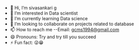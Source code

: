 - 👋 Hi, I’m sivasankari g
- 👀 I’m interested in Data scientist
- 🌱 I’m currently learning Data science
- 💞️ I’m looking to collaborate on projects related to database
- 📫 How to reach me --Email: gcms1994@gmail.com
- 😄 Pronouns: Try and try till you succeed
- ⚡ Fun fact: 😜😁

<!---
Siva24081994/Siva24081994 is a ✨ special ✨ repository because its `README.md` (this file) appears on your GitHub profile.
You can click the Preview link to take a look at your changes.
--->
